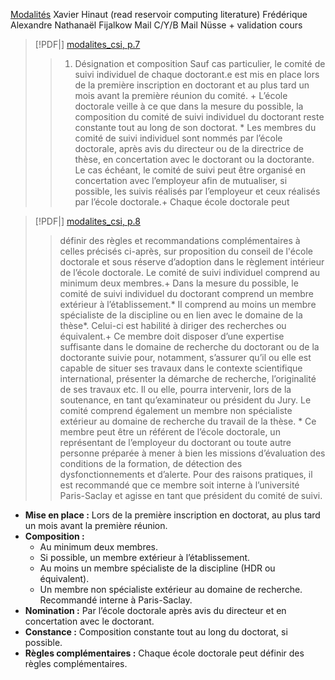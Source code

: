 [Modalités](PhD/CSI/modalites_csi.pdf)
Xavier Hinaut (read reservoir computing literature)
Frédérique Alexandre
Nathanaël Fijalkow
Mail C/Y/B 
Mail Nüsse + validation cours
> [!PDF|] [modalites_csi, p.7](PhD/CSI/modalites_csi.pdf#page=7&selection=59,0,79,27)
> > 1. Désignation et composition 
> > Sauf cas particulier, le comité de suivi individuel de chaque doctorant.e est mis en place lors de la première inscription en doctorant et au plus tard un mois avant la première réunion du comité. + L’école doctorale veille à ce que dans la mesure du possible, la composition du comité de suivi individuel du doctorant reste constante tout au long de son doctorat. * Les membres du comité de suivi individuel sont nommés par l’école doctorale, après avis du directeur ou de la directrice de thèse, en concertation avec le doctorant ou la doctorante. Le cas échéant, le comité de suivi peut être organisé en concertation avec l’employeur afin de mutualiser, si possible, les suivis réalisés par l’employeur et ceux réalisés par l’école doctorale.+ Chaque école doctorale peut

> [!PDF|] [modalites_csi, p.8](PhD/CSI/modalites_csi.pdf#page=8&selection=5,0,51,33)
> > définir des règles et recommandations complémentaires à celles précisés ci-après, sur proposition du conseil de l'école doctorale et sous réserve d’adoption dans le règlement intérieur de l’école doctorale. Le comité de suivi individuel comprend au minimum deux membres.+ Dans la mesure du possible, le comité de suivi individuel du doctorant comprend un membre extérieur à l’établissement.* Il comprend au moins un membre spécialiste de la discipline ou en lien avec le domaine de la thèse*. Celui-ci est habilité à diriger des recherches ou équivalent.+ Ce membre doit disposer d’une expertise suffisante dans le domaine de recherche du doctorant ou de la doctorante suivie pour, notamment, s’assurer qu’il ou elle est capable de situer ses travaux dans le contexte scientifique international, présenter la démarche de recherche, l’originalité de ses travaux etc. Il ou elle, pourra intervenir, lors de la soutenance, en tant qu’examinateur ou président du Jury. Le comité comprend également un membre non spécialiste extérieur au domaine de recherche du travail de la thèse. * Ce membre peut être un référent de l’école doctorale, un représentant de l’employeur du doctorant ou toute autre personne préparée à mener à bien les missions d’évaluation des conditions de la formation, de détection des dysfonctionnements et d’alerte. Pour des raisons pratiques, il est recommandé que ce membre soit interne à l’université Paris-Saclay et agisse en tant que président du comité de suivi.

* **Mise en place :** Lors de la première inscription en doctorat, au plus tard un mois avant la première réunion.
*   **Composition :**
    *   Au minimum deux membres.
    *   Si possible, un membre extérieur à l’établissement.
    *   Au moins un membre spécialiste de la discipline (HDR ou équivalent).
    *   Un membre non spécialiste extérieur au domaine de recherche. Recommandé interne à Paris-Saclay.
*   **Nomination :** Par l’école doctorale après avis du directeur et en concertation avec le doctorant.
*   **Constance :** Composition constante tout au long du doctorat, si possible.
*   **Règles complémentaires :** Chaque école doctorale peut définir des règles complémentaires.
